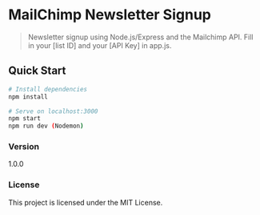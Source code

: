 # MailChimp Newsletter Signup

> Newsletter signup using Node.js/Express and the Mailchimp API. Fill in your [list ID] and your [API Key] in app.js.

## Quick Start

```bash
# Install dependencies
npm install

# Serve on localhost:3000
npm start
npm run dev (Nodemon)
```
### Version

1.0.0

### License

This project is licensed under the MIT License.
